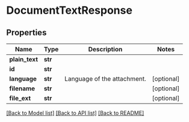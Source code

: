 # DocumentTextResponse


## Properties
Name | Type | Description | Notes
------------ | ------------- | ------------- | -------------
**plain_text** | **str** |  | 
**id** | **str** |  | 
**language** | **str** | Language of the attachment. | [optional] 
**filename** | **str** |  | [optional] 
**file_ext** | **str** |  | [optional] 

[[Back to Model list]](../README.md#documentation-for-models) [[Back to API list]](../README.md#documentation-for-api-endpoints) [[Back to README]](../README.md)


